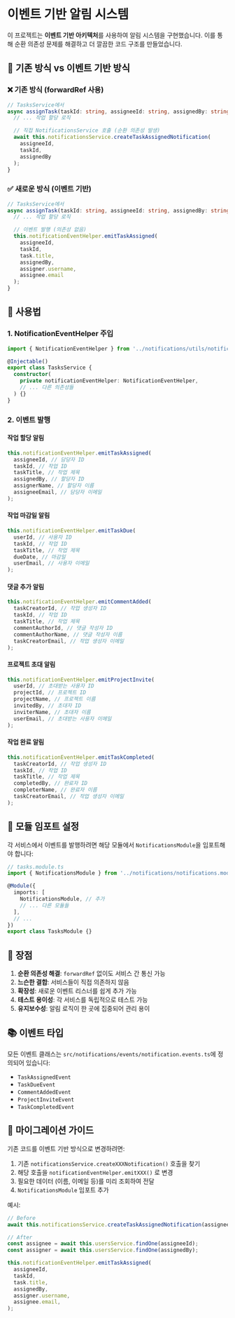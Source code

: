 # 이벤트 기반 알림 시스템

이 프로젝트는 **이벤트 기반 아키텍처**를 사용하여 알림 시스템을 구현했습니다. 이를 통해 순환 의존성 문제를 해결하고 더 깔끔한 코드 구조를 만들었습니다.

## 🔄 기존 방식 vs 이벤트 기반 방식

### ❌ 기존 방식 (forwardRef 사용)

```typescript
// TasksService에서
async assignTask(taskId: string, assigneeId: string, assignedBy: string) {
  // ... 작업 할당 로직

  // 직접 NotificationsService 호출 (순환 의존성 발생)
  await this.notificationsService.createTaskAssignedNotification(
    assigneeId,
    taskId,
    assignedBy
  );
}
```

### ✅ 새로운 방식 (이벤트 기반)

```typescript
// TasksService에서
async assignTask(taskId: string, assigneeId: string, assignedBy: string) {
  // ... 작업 할당 로직

  // 이벤트 발행 (의존성 없음)
  this.notificationEventHelper.emitTaskAssigned(
    assigneeId,
    taskId,
    task.title,
    assignedBy,
    assigner.username,
    assignee.email
  );
}
```

## 📝 사용법

### 1. NotificationEventHelper 주입

```typescript
import { NotificationEventHelper } from '../notifications/utils/notification-event.helper';

@Injectable()
export class TasksService {
  constructor(
    private notificationEventHelper: NotificationEventHelper,
    // ... 다른 의존성들
  ) {}
}
```

### 2. 이벤트 발행

#### 작업 할당 알림

```typescript
this.notificationEventHelper.emitTaskAssigned(
  assigneeId, // 담당자 ID
  taskId, // 작업 ID
  taskTitle, // 작업 제목
  assignedBy, // 할당자 ID
  assignerName, // 할당자 이름
  assigneeEmail, // 담당자 이메일
);
```

#### 작업 마감일 알림

```typescript
this.notificationEventHelper.emitTaskDue(
  userId, // 사용자 ID
  taskId, // 작업 ID
  taskTitle, // 작업 제목
  dueDate, // 마감일
  userEmail, // 사용자 이메일
);
```

#### 댓글 추가 알림

```typescript
this.notificationEventHelper.emitCommentAdded(
  taskCreatorId, // 작업 생성자 ID
  taskId, // 작업 ID
  taskTitle, // 작업 제목
  commentAuthorId, // 댓글 작성자 ID
  commentAuthorName, // 댓글 작성자 이름
  taskCreatorEmail, // 작업 생성자 이메일
);
```

#### 프로젝트 초대 알림

```typescript
this.notificationEventHelper.emitProjectInvite(
  userId, // 초대받는 사용자 ID
  projectId, // 프로젝트 ID
  projectName, // 프로젝트 이름
  invitedBy, // 초대자 ID
  inviterName, // 초대자 이름
  userEmail, // 초대받는 사용자 이메일
);
```

#### 작업 완료 알림

```typescript
this.notificationEventHelper.emitTaskCompleted(
  taskCreatorId, // 작업 생성자 ID
  taskId, // 작업 ID
  taskTitle, // 작업 제목
  completedBy, // 완료자 ID
  completerName, // 완료자 이름
  taskCreatorEmail, // 작업 생성자 이메일
);
```

## 🔧 모듈 임포트 설정

각 서비스에서 이벤트를 발행하려면 해당 모듈에서 `NotificationsModule`을 임포트해야 합니다:

```typescript
// tasks.module.ts
import { NotificationsModule } from '../notifications/notifications.module';

@Module({
  imports: [
    NotificationsModule, // 추가
    // ... 다른 모듈들
  ],
  // ...
})
export class TasksModule {}
```

## 🎯 장점

1. **순환 의존성 해결**: `forwardRef` 없이도 서비스 간 통신 가능
2. **느슨한 결합**: 서비스들이 직접 의존하지 않음
3. **확장성**: 새로운 이벤트 리스너를 쉽게 추가 가능
4. **테스트 용이성**: 각 서비스를 독립적으로 테스트 가능
5. **유지보수성**: 알림 로직이 한 곳에 집중되어 관리 용이

## 📚 이벤트 타입

모든 이벤트 클래스는 `src/notifications/events/notification.events.ts`에 정의되어 있습니다:

- `TaskAssignedEvent`
- `TaskDueEvent`
- `CommentAddedEvent`
- `ProjectInviteEvent`
- `TaskCompletedEvent`

## 🔄 마이그레이션 가이드

기존 코드를 이벤트 기반 방식으로 변경하려면:

1. 기존 `notificationsService.createXXXNotification()` 호출을 찾기
2. 해당 호출을 `notificationEventHelper.emitXXX()` 로 변경
3. 필요한 데이터 (이름, 이메일 등)를 미리 조회하여 전달
4. `NotificationsModule` 임포트 추가

예시:

```typescript
// Before
await this.notificationsService.createTaskAssignedNotification(assigneeId, taskId, assignedBy);

// After
const assignee = await this.usersService.findOne(assigneeId);
const assigner = await this.usersService.findOne(assignedBy);

this.notificationEventHelper.emitTaskAssigned(
  assigneeId,
  taskId,
  task.title,
  assignedBy,
  assigner.username,
  assignee.email,
);
```
